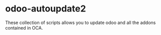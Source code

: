 # odoo-autoupdate2
These collection of scripts allows you to update odoo and all the addons contained in OCA.
